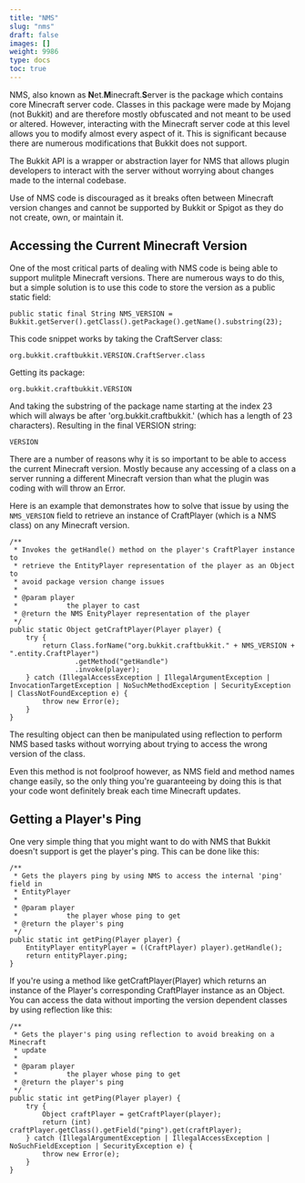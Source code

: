 ```yaml
---
title: "NMS"
slug: "nms"
draft: false
images: []
weight: 9986
type: docs
toc: true
---
```


NMS, also known as **N**et.**M**inecraft.**S**erver is the package which contains core Minecraft server code. Classes in this package were made by Mojang (not Bukkit) and are therefore mostly obfuscated and not meant to be used or altered. However, interacting with the Minecraft server code at this level allows you to modify almost every aspect of it. This is significant because there are numerous modifications that Bukkit does not support.

The Bukkit API is a wrapper or abstraction layer for NMS that allows plugin developers to interact with the server without worrying about changes made to the internal codebase.


Use of NMS code is discouraged as it breaks often between Minecraft version changes and cannot be supported by Bukkit or Spigot as they do not create, own, or maintain it.

## Accessing the Current Minecraft Version
One of the most critical parts of dealing with NMS code is being able to support mulitple Minecraft versions. There are numerous ways to do this, but a simple solution is to use this code to store the version as a public static field:

    public static final String NMS_VERSION = Bukkit.getServer().getClass().getPackage().getName().substring(23);


This code snippet works by taking the CraftServer class:

`org.bukkit.craftbukkit.VERSION.CraftServer.class`

Getting its package:

`org.bukkit.craftbukkit.VERSION`

And taking the substring of the package name starting at the index 23 which will always be after 'org.bukkit.craftbukkit.' (which has a length of 23 characters). Resulting in the final VERSION string:

`VERSION`


There are a number of reasons why it is so important to be able to access the current Minecraft version. Mostly because any accessing of a class on a server running a different Minecraft version than what the plugin was coding with will throw an Error.


Here is an example that demonstrates how to solve that issue by using the `NMS_VERSION` field to retrieve an instance of CraftPlayer (which is a NMS class) on any Minecraft version.

    /**
     * Invokes the getHandle() method on the player's CraftPlayer instance to
     * retrieve the EntityPlayer representation of the player as an Object to
     * avoid package version change issues
     * 
     * @param player
     *            the player to cast
     * @return the NMS EnityPlayer representation of the player
     */
    public static Object getCraftPlayer(Player player) {
        try {
            return Class.forName("org.bukkit.craftbukkit." + NMS_VERSION + ".entity.CraftPlayer")
                    .getMethod("getHandle")
                    .invoke(player);
        } catch (IllegalAccessException | IllegalArgumentException | InvocationTargetException | NoSuchMethodException | SecurityException | ClassNotFoundException e) {
            throw new Error(e);
        }
    }


The resulting object can then be manipulated using reflection to perform NMS based tasks without worrying about trying to access the wrong version of the class.

Even this method is not foolproof however, as NMS field and method names change easily, so the only thing you're guaranteeing by doing this is that your code wont definitely break each time Minecraft updates.

## Getting a Player's Ping
One very simple thing that you might want to do with NMS that Bukkit doesn't support is get the player's ping. This can be done like this:

    /**
     * Gets the players ping by using NMS to access the internal 'ping' field in
     * EntityPlayer
     * 
     * @param player
     *            the player whose ping to get
     * @return the player's ping
     */
    public static int getPing(Player player) {
        EntityPlayer entityPlayer = ((CraftPlayer) player).getHandle();
        return entityPlayer.ping;
    }


If you're using a method like getCraftPlayer(Player) which returns an instance of the Player's corresponding CraftPlayer instance as an Object. You can access the data without importing the version dependent classes by using reflection like this:

    /**
     * Gets the player's ping using reflection to avoid breaking on a Minecraft
     * update
     * 
     * @param player
     *            the player whose ping to get
     * @return the player's ping
     */
    public static int getPing(Player player) {
        try {
            Object craftPlayer = getCraftPlayer(player);
            return (int) craftPlayer.getClass().getField("ping").get(craftPlayer);
        } catch (IllegalArgumentException | IllegalAccessException | NoSuchFieldException | SecurityException e) {
            throw new Error(e);
        }
    }

